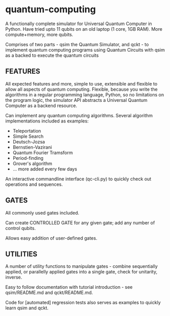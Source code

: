 # quantum-computing

A functionally complete simulator for Universal Quantum Computer in Python. Have tried upto 11 qubits on an old laptop (1 core, 1GB RAM). More compute+memory, more qubits.

Comprises of two parts - qsim the Quantum Simulator, and qckt - to implement quantum computing programs using Quantum Circuits with qsim as a backed to execute the quantum circuits


FEATURES
-------------------
All expected features and more, simple to use, extensible and flexible to allow all aspects of quantum computing. Flexible, because you write the algorithms in a regular programming language, Python, so no limitations on the program logic, the simulator API abstracts a Universal Quantum Computer as a backend resource.

Can implement any quantum computing algorithms. Several algorithm implementations included as examples:
* Teleportation
* Simple Search
* Deutsch-Jozsa
* Bernstien-Vazirani
* Quantum Fourier Tramsform
* Period-finding
* Grover's algorithm
* ... more added every few days

An interactive commandline interface (qc-cli.py) to quickly check out operations and sequences.


GATES
-------------------
All commonly used gates included.

Can create CONTROLLED GATE for any given gate; add any number of control qubits.

Allows easy addition of user-defined gates.


UTILITIES
-------------------
A number of utility functions to manipulate gates - combine sequentially applied, or parallelly applied gates into a single gate, check for unitarity, inverse.

Easy to follow documentation with tutorial introduction - see qsim/README.md and qckt/README.md.

Code for [automated] regression tests also serves as examples to quickly learn qsim and qckt.
